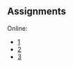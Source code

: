 Assignments
-----------

Online:
- [1](https://cs231n.github.io/assignments2018/assignment1/)
- [2](https://cs231n.github.io/assignments2018/assignment2/)
- [3](https://cs231n.github.io/assignments2018/assignment3/)
